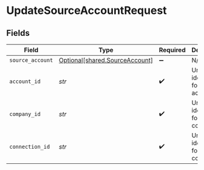 # UpdateSourceAccountRequest


## Fields

| Field                                                                  | Type                                                                   | Required                                                               | Description                                                            | Example                                                                |
| ---------------------------------------------------------------------- | ---------------------------------------------------------------------- | ---------------------------------------------------------------------- | ---------------------------------------------------------------------- | ---------------------------------------------------------------------- |
| `source_account`                                                       | [Optional[shared.SourceAccount]](../../models/shared/sourceaccount.md) | :heavy_minus_sign:                                                     | N/A                                                                    |                                                                        |
| `account_id`                                                           | *str*                                                                  | :heavy_check_mark:                                                     | Unique identifier for an account.                                      | 13d946f0-c5d5-42bc-b092-97ece17923ab                                   |
| `company_id`                                                           | *str*                                                                  | :heavy_check_mark:                                                     | Unique identifier for a company.                                       | 8a210b68-6988-11ed-a1eb-0242ac120002                                   |
| `connection_id`                                                        | *str*                                                                  | :heavy_check_mark:                                                     | Unique identifier for a connection.                                    | 2e9d2c44-f675-40ba-8049-353bfcb5e171                                   |